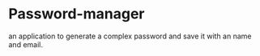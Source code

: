 # Password-manager
an application to generate a complex password and save it with an name and email.
